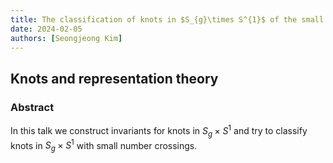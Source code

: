 ```yaml
---
title: The classification of knots in $S_{g}\times S^{1}$ of the small number of crossings
date: 2024-02-05
authors: [Seongjeong Kim]
---
```


## Knots and representation theory

### Abstract

In this talk we construct invariants for knots in $S_{g}\times S^{1}$ and try to classify knots in $S_{g}\times S^{1}$ with small number crossings.


